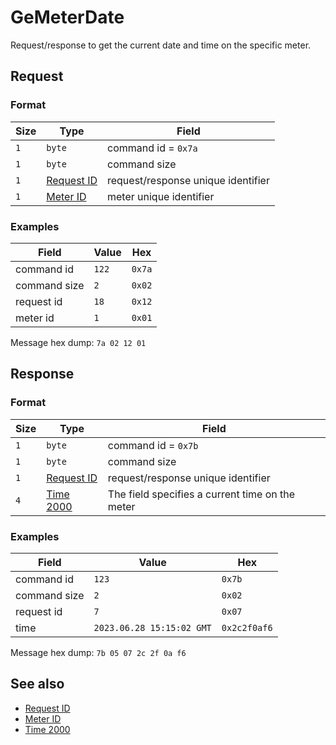 # GeMeterDate

Request/response to get the current date and time on the specific meter.


## Request

### Format

| Size | Type                                 | Field                              |
| ---- | ------------------------------------ | ---------------------------------- |
| `1`  | `byte`                               | command id = `0x7a`                |
| `1`  | `byte`                               | command size                       |
| `1`  | [Request ID](../types.md#request-id) | request/response unique identifier |
| `1`  | [Meter ID](../types.md#meter-id)     | meter unique identifier            |

### Examples

| Field        | Value | Hex    |
| ------------ | ----- | ------ |
| command id   | `122` | `0x7a` |
| command size | `2`   | `0x02` |
| request id   | `18`  | `0x12` |
| meter id     | `1`   | `0x01` |

Message hex dump: `7a 02 12 01`


## Response

### Format

| Size | Type                                 | Field                                           |
| ---- | ------------------------------------ | ----------------------------------------------- |
| `1`  | `byte`                               | command id = `0x7b`                             |
| `1`  | `byte`                               | command size                                    |
| `1`  | [Request ID](../types.md#request-id) | request/response unique identifier              |
| `4`  | [Time 2000](../types.md#time-2000)   | The field specifies a current time on the meter |


### Examples

| Field        | Value                     | Hex          |
| ------------ | ------------------------- | ------------ |
| command id   | `123`                     | `0x7b`       |
| command size | `2`                       | `0x02`       |
| request id   | `7`                       | `0x07`       |
| time         | `2023.06.28 15:15:02 GMT` | `0x2c2f0af6` |


Message hex dump: `7b 05 07 2c 2f 0a f6`


## See also

* [Request ID](../types.md#request-id)
* [Meter ID](../types.md#meter-id)
* [Time 2000](../types.md#time-2000)

